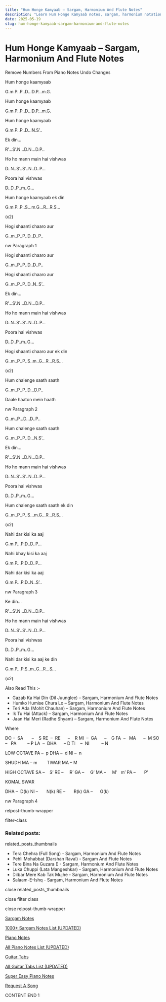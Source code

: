 ```yaml
---
title: "Hum Honge Kamyaab – Sargam, Harmonium And Flute Notes"
description: "Learn Hum Honge Kamyaab notes, sargam, harmonium notations and flute notes. Easy step-by-step tutorial for beginners."
date: 2025-05-19
slug: hum-honge-kamyaab-sargam-harmonium-and-flute-notes
---
```


# Hum Honge Kamyaab – Sargam, Harmonium And Flute Notes

Remove Numbers From Piano Notes
Undo Changes

Hum honge kaamyaab

G.m.P..P..D…D.P…m.G.

Hum honge kaamyaab

G.m.P..P..D…D.P…m.G.

Hum honge kaamyaab

G.m.P..P..D…N.S’..

Ek din…

R’…S’.N…D.N…D.P..

Ho ho mann main hai vishwas

D..N..S’..S’..N..D..P…

Poora hai vishwas

D..D..P..m..G…

Hum honge kaamyaab ek din

G.m.P..P..S…m.G…R…R.S…

(x2)



Hogi shaanti chaaro aur

G..m..P..P..D..D..P..

nw Paragraph 1

Hogi shaanti chaaro aur

G..m..P..P..D..D..P..

Hogi shaanti chaaro aur

G..m..P..P..D..N..S’..

Ek din…

R’…S’.N…D.N…D.P..

Ho ho mann main hai vishwas

D..N..S’..S’..N..D..P…

Poora hai vishwas

D..D..P..m..G…

Hogi shaanti chaaro aur ek din

G..m..P..P..S..m..G…R…R.S…

(x2)



Hum chalenge saath saath

G..m..P..P..D…D.P..

Daale haaton mein haath

nw Paragraph 2

G..m..P…D…D..P..

Hum chalenge saath saath

G..m..P..P..D…N.S’..

Ek din…

R’…S’.N…D.N…D.P..

Ho ho mann main hai vishwas

D..N..S’..S’..N..D..P…

Poora hai vishwas

D..D..P..m..G…

Hum chalenge saath saath ek din

G..m..P..P..S…m.G…R…R.S…

(x2)



Nahi dar kisi ka aaj

G.m.P…P.D..D..P…

Nahi bhay kisi ka aaj

G.m.P…P.D..D..P…

Nahi dar kisi ka aaj

G.m.P…P.D..N..S’..

nw Paragraph 3

Ke din…

R’…S’.N…D.N…D.P..

Ho ho mann main hai vishwas

D..N..S’..S’..N..D..P…

Poora hai vishwas

D..D..P..m..G…

Nahi dar kisi ka aaj ke din

G.m.P…P.S..m..G…R…S…

(x2)

Also Read This :-

* Gazab Ka Hai Din (Dil Juunglee) – Sargam, Harmonium And Flute Notes
* Humko Humise Chura Lo – Sargam, Harmonium And Flute Notes
* Teri Ada (Mohit Chauhan) – Sargam, Harmonium And Flute Notes
* Ik Tu Hai (Attack) – Sargam, Harmonium And Flute Notes
* Jaan Hai Meri (Radhe Shyam) – Sargam, Harmonium And Flute Notes

Where

DO –  SA       –    S
RE  –  RE      –    R
MI  –  GA      –    G
FA  –   MA      –  M
SO  –   PA         – P
LA  –  DHA      – D
TI    –  NI          – N

LOW OCTAVE
PA –  p
DHA –  d
NI –  n

SHUDH MA – m        TIWAR MA – M

HIGH OCTAVE
SA –    S’
RE –     R’
GA –     G’
MA –     M’   m’
PA –       P’

KOMAL SWAR

DHA –  D(k)
NI –       N(k)
RE –       R(k)
GA –      G(k)

nw Paragraph 4

relpost-thumb-wrapper

filter-class

### Related posts:

related_posts_thumbnails

* Tera Chehra (Full Song) - Sargam, Harmonium And Flute Notes
* Pehli Mohabbat (Darshan Raval) - Sargam And Flute Notes
* Tere Bina Na Guzara E - Sargam, Harmonium And Flute Notes
* Luka Chuppi (Lata Mangeshkar) - Sargam, Harmonium And Flute Notes
* Dilbar Mere Kab Tak Mujhe - Sargam, Harmonium And Flute Notes
* Salaam-E-Ishq - Sargam, Harmonium And Flute Notes

close related_posts_thumbnails

close filter class

close relpost-thumb-wrapper

[Sargam Notes](/sargam-notes.html)

[1000+ Sargam Notes List (UPDATED)](/all-songs-list-sargam-notes.html)

[Piano Notes](/piano-notes.html)

[All Piano Notes List (UPDATED)](/all-songs-list-piano-notes.html)

[Guitar Tabs](/guitar-tabs.html)

[All Guitar Tabs List (UPDATED)](/all-songs-list-guitar-tabs.html)

[Super Easy Piano Notes](https://studywall.in/)

[Request A Song](/request-a-song.html)

CONTENT END 1

